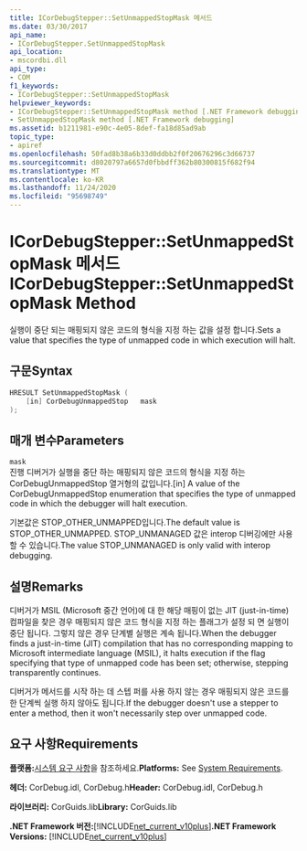 ```yaml
---
title: ICorDebugStepper::SetUnmappedStopMask 메서드
ms.date: 03/30/2017
api_name:
- ICorDebugStepper.SetUnmappedStopMask
api_location:
- mscordbi.dll
api_type:
- COM
f1_keywords:
- ICorDebugStepper::SetUnmappedStopMask
helpviewer_keywords:
- ICorDebugStepper::SetUnmappedStopMask method [.NET Framework debugging]
- SetUnmappedStopMask method [.NET Framework debugging]
ms.assetid: b1211981-e90c-4e05-8def-fa18d85ad9ab
topic_type:
- apiref
ms.openlocfilehash: 50fad8b38a6b33d0ddbb2f0f20676296c3d66737
ms.sourcegitcommit: d8020797a6657d0fbbdff362b80300815f682f94
ms.translationtype: MT
ms.contentlocale: ko-KR
ms.lasthandoff: 11/24/2020
ms.locfileid: "95698749"
---
```

# <a name="icordebugsteppersetunmappedstopmask-method"></a><span data-ttu-id="5bd4d-102">ICorDebugStepper::SetUnmappedStopMask 메서드</span><span class="sxs-lookup"><span data-stu-id="5bd4d-102">ICorDebugStepper::SetUnmappedStopMask Method</span></span>

<span data-ttu-id="5bd4d-103">실행이 중단 되는 매핑되지 않은 코드의 형식을 지정 하는 값을 설정 합니다.</span><span class="sxs-lookup"><span data-stu-id="5bd4d-103">Sets a value that specifies the type of unmapped code in which execution will halt.</span></span>  
  
## <a name="syntax"></a><span data-ttu-id="5bd4d-104">구문</span><span class="sxs-lookup"><span data-stu-id="5bd4d-104">Syntax</span></span>  
  
```cpp  
HRESULT SetUnmappedStopMask (  
    [in] CorDebugUnmappedStop   mask  
);  
```  
  
## <a name="parameters"></a><span data-ttu-id="5bd4d-105">매개 변수</span><span class="sxs-lookup"><span data-stu-id="5bd4d-105">Parameters</span></span>  

 `mask`  
 <span data-ttu-id="5bd4d-106">진행 디버거가 실행을 중단 하는 매핑되지 않은 코드의 형식을 지정 하는 CorDebugUnmappedStop 열거형의 값입니다.</span><span class="sxs-lookup"><span data-stu-id="5bd4d-106">[in] A value of the CorDebugUnmappedStop enumeration that specifies the type of unmapped code in which the debugger will halt execution.</span></span>  
  
 <span data-ttu-id="5bd4d-107">기본값은 STOP_OTHER_UNMAPPED입니다.</span><span class="sxs-lookup"><span data-stu-id="5bd4d-107">The default value is STOP_OTHER_UNMAPPED.</span></span> <span data-ttu-id="5bd4d-108">STOP_UNMANAGED 값은 interop 디버깅에만 사용할 수 있습니다.</span><span class="sxs-lookup"><span data-stu-id="5bd4d-108">The value STOP_UNMANAGED is only valid with interop debugging.</span></span>  
  
## <a name="remarks"></a><span data-ttu-id="5bd4d-109">설명</span><span class="sxs-lookup"><span data-stu-id="5bd4d-109">Remarks</span></span>  

 <span data-ttu-id="5bd4d-110">디버거가 MSIL (Microsoft 중간 언어)에 대 한 해당 매핑이 없는 JIT (just-in-time) 컴파일을 찾은 경우 매핑되지 않은 코드 형식을 지정 하는 플래그가 설정 되 면 실행이 중단 됩니다. 그렇지 않은 경우 단계별 실행은 계속 됩니다.</span><span class="sxs-lookup"><span data-stu-id="5bd4d-110">When the debugger finds a just-in-time (JIT) compilation that has no corresponding mapping to Microsoft intermediate language (MSIL), it halts execution if the flag specifying that type of unmapped code has been set; otherwise, stepping transparently continues.</span></span>  
  
 <span data-ttu-id="5bd4d-111">디버거가 메서드를 시작 하는 데 스텝 퍼를 사용 하지 않는 경우 매핑되지 않은 코드를 한 단계씩 실행 하지 않아도 됩니다.</span><span class="sxs-lookup"><span data-stu-id="5bd4d-111">If the debugger doesn't use a stepper to enter a method, then it won't necessarily step over unmapped code.</span></span>  
  
## <a name="requirements"></a><span data-ttu-id="5bd4d-112">요구 사항</span><span class="sxs-lookup"><span data-stu-id="5bd4d-112">Requirements</span></span>  

 <span data-ttu-id="5bd4d-113">**플랫폼:**[시스템 요구 사항](../../get-started/system-requirements.md)을 참조하세요.</span><span class="sxs-lookup"><span data-stu-id="5bd4d-113">**Platforms:** See [System Requirements](../../get-started/system-requirements.md).</span></span>  
  
 <span data-ttu-id="5bd4d-114">**헤더:** CorDebug.idl, CorDebug.h</span><span class="sxs-lookup"><span data-stu-id="5bd4d-114">**Header:** CorDebug.idl, CorDebug.h</span></span>  
  
 <span data-ttu-id="5bd4d-115">**라이브러리:** CorGuids.lib</span><span class="sxs-lookup"><span data-stu-id="5bd4d-115">**Library:** CorGuids.lib</span></span>  
  
 <span data-ttu-id="5bd4d-116">**.NET Framework 버전:**[!INCLUDE[net_current_v10plus](../../../../includes/net-current-v10plus-md.md)]</span><span class="sxs-lookup"><span data-stu-id="5bd4d-116">**.NET Framework Versions:** [!INCLUDE[net_current_v10plus](../../../../includes/net-current-v10plus-md.md)]</span></span>
